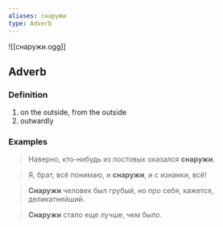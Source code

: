 ```yaml
---
aliases: снаружи
type: Adverb
---
```

![[снаружи.ogg]]
## Adverb

### Definition
1. on the outside, from the outside
2. outwardly

### Examples
> Наверно, кто-нибудь из постовых оказался **снаружи**.

>Я, брат, всё понимаю, и **снаружи**, и с изнанки, всё!

>**Снаружи** человек был грубый, но про себя, кажется, деликатнейший.

>**Снаружи** стало еще лучше, чем было.